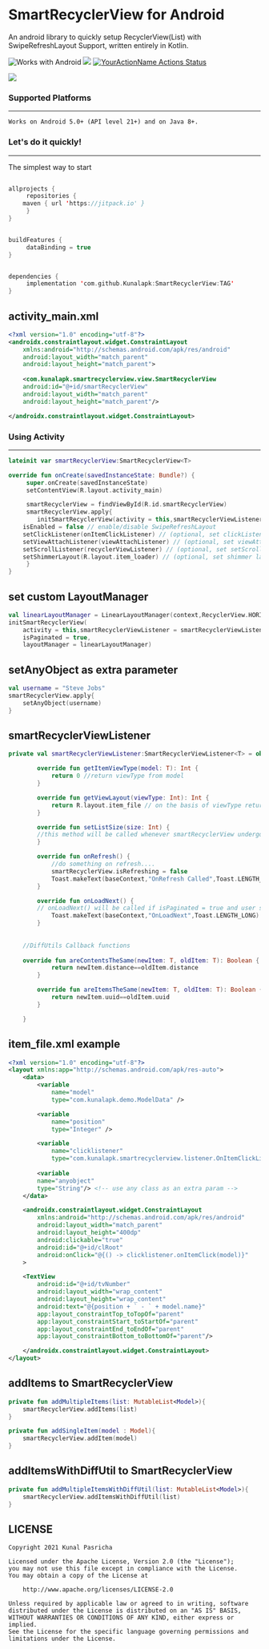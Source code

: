 # SmartRecyclerView for Android
An android library to quickly setup RecyclerView(List) with SwipeRefreshLayout Support, written entirely in Kotlin.

![Works with Android](https://img.shields.io/badge/Works_with-Android-green?style=flat-square)
[![](https://jitpack.io/v/Kunalapk/SmartRecyclerView.svg)](https://jitpack.io/#Kunalapk/SmartRecyclerView)
[![YourActionName Actions Status](https://github.com/Kunalapk/SmartRecyclerView/workflows/Android%20CI/badge.svg)](https://github.com/Kunalapk/SmartRecyclerView/actions)


<img src="https://media.makeameme.org/created/howd-you-do.jpg">

### Supported Platforms
-----------------------
```
Works on Android 5.0+ (API level 21+) and on Java 8+.
```

### Let's do it quickly!
---------------------------
The simplest way to start

```kotlin

allprojects {
     repositories {
	maven { url 'https://jitpack.io' }
     }
}


buildFeatures {
     dataBinding = true
}


dependencies {
     implementation 'com.github.Kunalapk:SmartRecyclerView:TAG'
}
```

## activity_main.xml
```xml
<?xml version="1.0" encoding="utf-8"?>
<androidx.constraintlayout.widget.ConstraintLayout
    xmlns:android="http://schemas.android.com/apk/res/android"
    android:layout_width="match_parent"
    android:layout_height="match_parent">
    
    <com.kunalapk.smartrecyclerview.view.SmartRecyclerView
	android:id="@+id/smartRecyclerView"
	android:layout_width="match_parent"
	android:layout_height="match_parent"/>

</androidx.constraintlayout.widget.ConstraintLayout>
```


### Using Activity
---------------------------

```kotlin
lateinit var smartRecyclerView:SmartRecyclerView<T>
```

```kotlin
override fun onCreate(savedInstanceState: Bundle?) {
     super.onCreate(savedInstanceState)
     setContentView(R.layout.activity_main)

     smartRecyclerView = findViewById(R.id.smartRecyclerView)
     smartRecyclerView.apply{
     	initSmartRecyclerView(activity = this,smartRecyclerViewListener = smartRecyclerViewListener,isPaginated = true)
	isEnabled = false // enable/disable SwipeRefreshLayout
	setClickListener(onItemClickListener) // (optional, set clickListener on recyclerview items)
	setViewAttachListener(viewAttachListener) // (optional, set viewAttachListener on recyclerview items)
	setScrollListener(recyclerViewListener) // (optional, set setScrollListener on recyclerview items)
	setShimmerLayout(R.layout.item_loader) // (optional, set shimmer layout while user waits for the data to load)
     }
}

```

## set custom LayoutManager
```kotlin
val linearLayoutManager = LinearLayoutManager(context,RecyclerView.HORIZONTAL,false)
initSmartRecyclerView(
	activity = this,smartRecyclerViewListener = smartRecyclerViewListener,
	isPaginated = true,
	layoutManager = linearLayoutManager)

```

## setAnyObject as extra parameter
```kotlin
val username = "Steve Jobs"
smartRecyclerView.apply{
    setAnyObject(username)
}
```


## smartRecyclerViewListener
```kotlin
private val smartRecyclerViewListener:SmartRecyclerViewListener<T> = object:SmartRecyclerViewListener<T>{

        override fun getItemViewType(model: T): Int {
            return 0 //return viewType from model
        }

        override fun getViewLayout(viewType: Int): Int {
            return R.layout.item_file // on the basis of viewType return the layout you want for the recyclerview item.
        }

        override fun setListSize(size: Int) {
	    //this method will be called whenever smartRecyclerView undergoes any operation.
        }

        override fun onRefresh() {
            //do something on refresh....
            smartRecyclerView.isRefreshing = false
            Toast.makeText(baseContext,"OnRefresh Called",Toast.LENGTH_LONG).show()
        }

        override fun onLoadNext() {
	    // onLoadNext() will be called if isPaginated = true and user scrolls to bottom or the smartRecyclerView.
            Toast.makeText(baseContext,"OnLoadNext",Toast.LENGTH_LONG).show()
        }
	
	
	//DiffUtils Callback functions
	
	override fun areContentsTheSame(newItem: T, oldItem: T): Boolean {
            return newItem.distance==oldItem.distance
        }

        override fun areItemsTheSame(newItem: T, oldItem: T): Boolean {
            return newItem.uuid==oldItem.uuid
        }

    }
```

## item_file.xml example
```xml
<?xml version="1.0" encoding="utf-8"?>
<layout xmlns:app="http://schemas.android.com/apk/res-auto">
    <data>
        <variable
            name="model"
            type="com.kunalapk.demo.ModelData" />

        <variable
            name="position"
            type="Integer" />

        <variable
            name="clicklistener"
            type="com.kunalapk.smartrecyclerview.listener.OnItemClickListener" />
	    
    	<variable
	    name="anyobject"
	    type="String"/> <!-- use any class as an extra param -->
    </data>

    <androidx.constraintlayout.widget.ConstraintLayout
        xmlns:android="http://schemas.android.com/apk/res/android"
        android:layout_width="match_parent"
        android:layout_height="400dp"
        android:clickable="true"
        android:id="@+id/clRoot"
        android:onClick="@{() -> clicklistener.onItemClick(model)}"
	>

	<TextView
	    android:id="@+id/tvNumber"
	    android:layout_width="wrap_content"
	    android:layout_height="wrap_content"
	    android:text="@{position + ` - ` + model.name}"
	    app:layout_constraintTop_toTopOf="parent"
	    app:layout_constraintStart_toStartOf="parent"
	    app:layout_constraintEnd_toEndOf="parent"
	    app:layout_constraintBottom_toBottomOf="parent"/>

    </androidx.constraintlayout.widget.ConstraintLayout>
</layout>
```

## addItems to SmartRecyclerView
```kotlin
private fun addMultipleItems(list: MutableList<Model>){
    smartRecyclerView.addItems(list)
}

private fun addSingleItem(model : Model){
    smartRecyclerView.addItem(model)
}

```

## addItemsWithDiffUtil to SmartRecyclerView

```kotlin
private fun addMultipleItemsWithDiffUtil(list: MutableList<Model>){
    smartRecyclerView.addItemsWithDiffUtil(list)
}

```

## LICENSE
	Copyright 2021 Kunal Pasricha

	Licensed under the Apache License, Version 2.0 (the "License");
	you may not use this file except in compliance with the License.
	You may obtain a copy of the License at

	    http://www.apache.org/licenses/LICENSE-2.0

	Unless required by applicable law or agreed to in writing, software
	distributed under the License is distributed on an "AS IS" BASIS,
	WITHOUT WARRANTIES OR CONDITIONS OF ANY KIND, either express or implied.
	See the License for the specific language governing permissions and
	limitations under the License.
